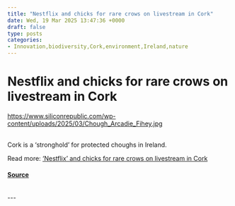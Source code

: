 ```yaml
---
title: "Nestflix and chicks for rare crows on livestream in Cork"
date: Wed, 19 Mar 2025 13:47:36 +0000
draft: false
type: posts
categories: 
- Innovation,biodiversity,Cork,environment,Ireland,nature
---
```

# Nestflix and chicks for rare crows on livestream in Cork
https://www.siliconrepublic.com/wp-content/uploads/2025/03/Chough_Arcadie_Fihey.jpg
<br/>

<br/>
Cork is a ‘stronghold’ for protected choughs in Ireland.

Read more: [‘Nestflix’ and chicks for rare crows on livestream in Cork](https://www.siliconrepublic.com/innovation/npws-choughs-crows-livestream-cork-rare-protected-birds)

#### [Source](https://www.siliconrepublic.com/innovation/npws-choughs-crows-livestream-cork-rare-protected-birds)

<br/>
---
